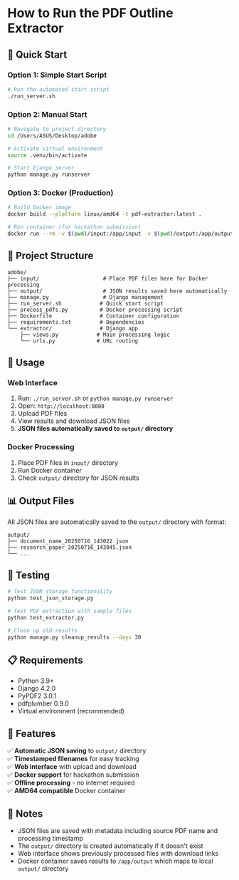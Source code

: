 # How to Run the PDF Outline Extractor

## 🚀 **Quick Start**

### **Option 1: Simple Start Script**
```bash
# Run the automated start script
./run_server.sh
```

### **Option 2: Manual Start**
```bash
# Navigate to project directory
cd /Users/ASUS/Desktop/adobe

# Activate virtual environment
source .venv/bin/activate

# Start Django server
python manage.py runserver
```

### **Option 3: Docker (Production)**
```bash
# Build Docker image
docker build --platform linux/amd64 -t pdf-extractor:latest .

# Run container (for hackathon submission)
docker run --rm -v $(pwd)/input:/app/input -v $(pwd)/output:/app/output --network none pdf-extractor:latest
```

## 📁 **Project Structure**

```
adobe/
├── input/                    # Place PDF files here for Docker processing
├── output/                   # JSON results saved here automatically
├── manage.py                 # Django management
├── run_server.sh            # Quick start script
├── process_pdfs.py          # Docker processing script
├── Dockerfile               # Container configuration
├── requirements.txt         # Dependencies
└── extractor/               # Django app
    ├── views.py            # Main processing logic
    └── urls.py             # URL routing
```

## 🎯 **Usage**

### **Web Interface**
1. Run: `./run_server.sh` or `python manage.py runserver`
2. Open: `http://localhost:8000`
3. Upload PDF files
4. View results and download JSON files
5. **JSON files automatically saved to `output/` directory**

### **Docker Processing**
1. Place PDF files in `input/` directory
2. Run Docker container
3. Check `output/` directory for JSON results

## 📊 **Output Files**

All JSON files are automatically saved to the `output/` directory with format:
```
output/
├── document_name_20250716_143022.json
├── research_paper_20250716_143045.json
└── ...
```

## 🔧 **Testing**

```bash
# Test JSON storage functionality
python test_json_storage.py

# Test PDF extraction with sample files
python test_extractor.py

# Clean up old results
python manage.py cleanup_results --days 30
```

## 📋 **Requirements**

- Python 3.9+
- Django 4.2.0
- PyPDF2 3.0.1
- pdfplumber 0.9.0
- Virtual environment (recommended)

## 🎉 **Features**

✅ **Automatic JSON saving** to `output/` directory  
✅ **Timestamped filenames** for easy tracking  
✅ **Web interface** with upload and download  
✅ **Docker support** for hackathon submission  
✅ **Offline processing** - no internet required  
✅ **AMD64 compatible** Docker container  

## 📝 **Notes**

- JSON files are saved with metadata including source PDF name and processing timestamp
- The `output/` directory is created automatically if it doesn't exist
- Web interface shows previously processed files with download links
- Docker container saves results to `/app/output` which maps to local `output/` directory
